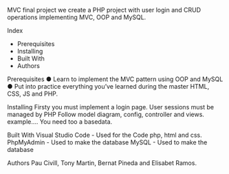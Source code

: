 MVC final project
we create a PHP project with user login and CRUD operations implementing
MVC, OOP and MySQL.

Index
- Prerequisites
- Installing
- Built With
- Authors


Prerequisites
● Learn to implement the MVC pattern using OOP and MySQL
● Put into practice everything you’ve learned   during the master HTML, CSS, JS
and PHP.

Installing
Firsty you must implement a login page. User sessions must be managed by PHP
Follow model diagram, config, controller and views.
example....
You need too a basedata.

Built With
Visual Studio Code - Used for the Code php, html and css.
PhpMyAdmin - Used to make the database
MySQL - Used to make the database

Authors
Pau Civill, Tony Martin, Bernat Pineda and Elisabet Ramos.


